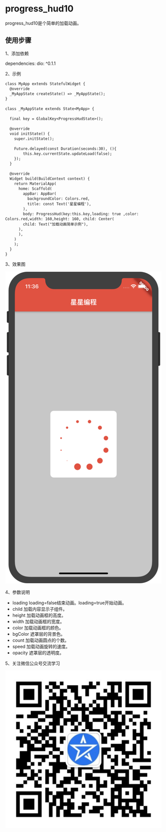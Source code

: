 # progress_hud10

progress_hud10是个简单的加载动画。

## 使用步骤

1、添加依赖

dependencies:
  dio: ^0.1.1  

2、示例

```
class MyApp extends StatefulWidget {
  @override
  _MyAppState createState() => _MyAppState();
}

class _MyAppState extends State<MyApp> {

  final key = GlobalKey<ProgressHudState>();

  @override
  void initState() {
    super.initState();
    
    Future.delayed(const Duration(seconds:30), (){
        this.key.currentState.updateLoad(false);
    });
  }

  @override
  Widget build(BuildContext context) {
    return MaterialApp(
      home: Scaffold(
        appBar: AppBar(
          backgroundColor: Colors.red,
          title: const Text('星星编程'),
        ),
        body: ProgressHud(key:this.key,loading: true ,color: Colors.red,width: 160,height: 160, child: Center(
        child: Text("加载动画简单示例"),
      ),
      ),
    )
    );
  }
}
```

3、效果图

  ![ProgressHud.png](https://github.com/1334051004/ProgressHud/raw/master/example/ProgressHud.png)

4、参数说明

* loading  loading=false结束动画。loading=true开始动画。
* child  加载内容显示子组件。
* height 加载动画框的高度。
* width  加载动画框的宽度。
* color  加载动画框的颜色。
* bgColor  遮罩层的背景色。
* count  加载动画圆点的个数。
* speed  加载动画旋转的速度。
* opacity  遮罩层的透明度。

5、关注微信公众号交流学习

 ![关注公众号.jpg](https://github.com/1334051004/ProgressHud/raw/master/example/关注公众号.jpg)
